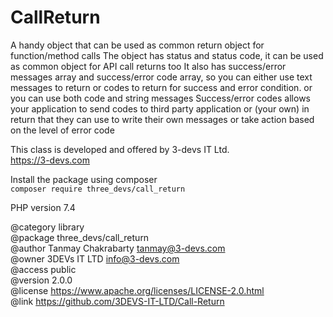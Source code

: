 # CallReturn
A handy object that can be used as common return object for function/method calls
The object has status and status code, it can be used as common object for API call returns too
It also has success/error messages array and success/error code array, so you can either use text messages to return
or codes to return for success and error condition. or you can use both code and string messages
Success/error codes allows your application to send codes to third party application or (your own) in return that
they can use to write their own messages or take action based on the level of error code

This class is developed and offered by 3-devs IT Ltd.\
https://3-devs.com

Install the package using composer\
```composer require three_devs/call_return```

PHP version 7.4

@category    library\
@package     three_devs/call_return\
@author      Tanmay Chakrabarty <tanmay@3-devs.com>\
@owner       3DEVs IT LTD <info@3-devs.com>\
@access      public\
@version     2.0.0\
@license     https://www.apache.org/licenses/LICENSE-2.0.html  
@link        https://github.com/3DEVS-IT-LTD/Call-Return  
